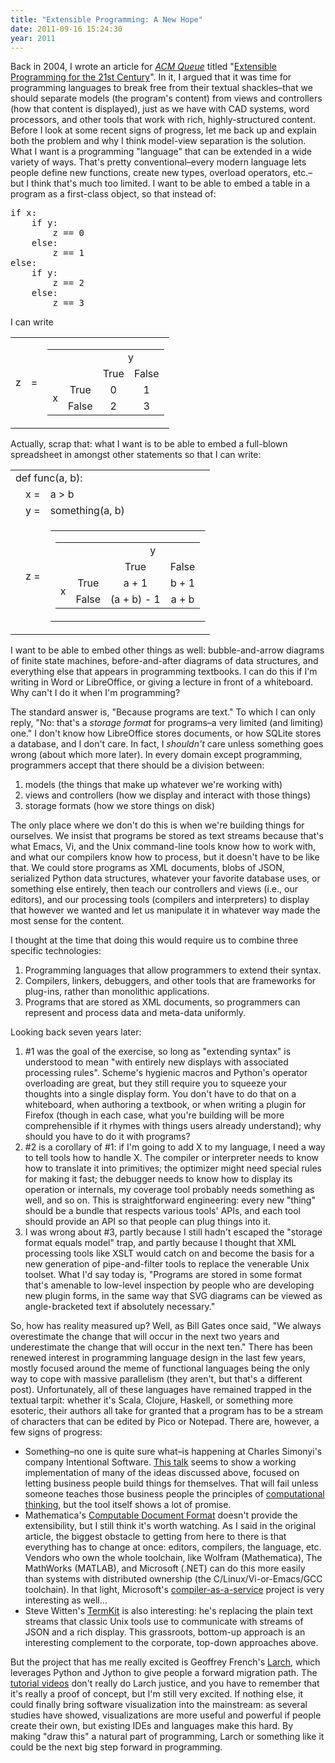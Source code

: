 ```yaml
---
title: "Extensible Programming: A New Hope"
date: 2011-09-16 15:24:30
year: 2011
---
```

Back in 2004, I wrote an article for <a href="http://queue.acm.org"><cite>ACM Queue</cite></a> titled "<a href="http://queue.acm.org/detail.cfm?id=1039534">Extensible Programming for the 21st Century</a>". In it, I argued that it was time for programming languages to break free from their textual shackles–that we should separate models (the program's content) from views and controllers (how that content is displayed), just as we have with CAD systems, word processors, and other tools that work with rich, highly-structured content. Before I look at some recent signs of progress, let me back up and explain both the problem and why I think model-view separation is the solution. What I want is a programming "language" that can be extended in a wide variety of ways. That's pretty conventional–every modern language lets people define new functions, create new types, overload operators, etc.–but I think that's much too limited. I want to be able to embed a table in a program as a first-class object, so that instead of:
<pre>if x:
    if y:
        z == 0
    else:
        z == 1
else:
    if y:
        z == 2
    else:
        z == 3</pre>
I can write
<table>
<tbody>
<tr>
<td valign="center">z</td>
<td valign="center">=</td>
<td>
<table>
<tbody>
<tr>
<td colspan="2"></td>
<td colspan="2" align="center" valign="center">y</td>
</tr>
<tr>
<td colspan="2"></td>
<td align="center" valign="center">True</td>
<td align="center" valign="center">False</td>
</tr>
<tr>
<td rowspan="2" align="center" valign="center">x</td>
<td align="center" valign="center">True</td>
<td align="center" valign="center">0</td>
<td align="center" valign="center">1</td>
</tr>
<tr>
<td align="center" valign="center">False</td>
<td align="center" valign="center">2</td>
<td align="center" valign="center">3</td>
</tr>
</tbody>
</table>
</td>
</tr>
</tbody>
</table>
Actually, scrap that: what I want is to be able to embed a full-blown spreadsheet in amongst other statements so that I can write:
<table>
<tbody>
<tr>
<td colspan="3">def func(a, b):</td>
</tr>
<tr>
<td></td>
<td>x =</td>
<td>a &gt; b</td>
</tr>
<tr>
<td></td>
<td>y =</td>
<td>something(a, b)</td>
</tr>
<tr>
<td></td>
<td>z =</td>
<td>
<table>
<tbody>
<tr>
<td>
<table class="center">
<tbody>
<tr>
<td colspan="2"></td>
<td colspan="2" align="center" valign="center">y</td>
</tr>
<tr>
<td colspan="2"></td>
<td align="center" valign="center">True</td>
<td align="center" valign="center">False</td>
</tr>
<tr>
<td rowspan="2" align="center" valign="center">x</td>
<td align="center" valign="center">True</td>
<td align="center" valign="center">a + 1</td>
<td align="center" valign="center">b + 1</td>
</tr>
<tr>
<td align="center" valign="center">False</td>
<td align="center" valign="center">(a + b) - 1</td>
<td align="center" valign="center">a + b</td>
</tr>
</tbody>
</table>
</td>
</tr>
</tbody>
</table>
</td>
</tr>
</tbody>
</table>
I want to be able to embed other things as well: bubble-and-arrow diagrams of finite state machines, before-and-after diagrams of data structures, and everything else that appears in programming textbooks. I can do this if I'm writing in Word or LibreOffice, or giving a lecture in front of a whiteboard. Why can't I do it when I'm programming?

The standard answer is, "Because programs are text." To which I can only reply, "No: that's a <em>storage format</em> for programs–a very limited (and limiting) one." I don't know how LibreOffice stores documents, or how SQLite stores a database, and I don't care. In fact, I <em>shouldn't</em> care unless something goes wrong (about which more later). In every domain except programming, programmers accept that there should be a division between:
<ol>
  <li>models (the things that make up whatever we're working with)</li>
  <li>views and controllers (how we display and interact with those things)</li>
  <li>storage formats (how we store things on disk)</li>
</ol>
The only place where we don't do this is when we're building things for ourselves. We insist that programs be stored as text streams because that's what Emacs, Vi, and the Unix command-line tools know how to work with, and what our compilers know how to process, but it doesn't have to be like that. We could store programs as XML documents, blobs of JSON, serialized Python data structures, whatever your favorite database uses, or something else entirely, then teach our controllers and views (i.e., our editors), and our processing tools (compilers and interpreters) to display that however we wanted and let us manipulate it in whatever way made the most sense for the content.

I thought at the time that doing this would require us to combine three specific technologies:
<ol>
  <li>Programming languages that allow programmers to extend their syntax.</li>
  <li>Compilers, linkers, debuggers, and other tools that are frameworks for plug-ins, rather than monolithic applications.</li>
  <li>Programs that are stored as XML documents, so programmers can represent and process data and meta-data uniformly.</li>
</ol>
Looking back seven years later:
<ol>
  <li>#1 was the goal of the exercise, so long as "extending syntax" is understood to mean "with entirely new displays with associated processing rules". Scheme's hygienic macros and Python's operator overloading are great, but they still require you to squeeze your thoughts into a single display form. You don't have to do that on a whiteboard, when authoring a textbook, or when writing a plugin for Firefox (though in each case, what you're building will be more comprehensible if it rhymes with things users already understand); why should you have to do it with programs?</li>
  <li>#2 is a corollary of #1: if I'm going to add X to my language, I need a way to tell tools how to handle X. The compiler or interpreter needs to know how to translate it into primitives; the optimizer might need special rules for making it fast; the debugger needs to know how to display its operation or internals, my coverage tool probably needs something as well, and so on. This is straightforward engineering: every new "thing" should be a bundle that respects various tools' APIs, and each tool should provide an API so that people can plug things into it.</li>
  <li>I was wrong about #3, partly because I still hadn't escaped the "storage format equals model" trap, and partly because I thought that XML processing tools like XSLT would catch on and become the basis for a new generation of pipe-and-filter tools to replace the venerable Unix toolset. What I'd say today is, "Programs are stored in some format that's amenable to low-level inspection by people who are developing new plugin forms, in the same way that SVG diagrams can be viewed as angle-bracketed text if absolutely necessary."</li>
</ol>
So, how has reality measured up? Well, as Bill Gates once said, "We always overestimate the change that will occur in the next two years and underestimate the change that will occur in the next ten." There has been renewed interest in programming language design in the last few years, mostly focused around the meme of functional languages being the only way to cope with massive parallelism (they aren't, but that's a different post). Unfortunately, all of these languages have remained trapped in the textual tarpit: whether it's Scala, Clojure, Haskell, or something more esoteric, their authors all take for granted that a program has to be a stream of characters that can be edited by Pico or Notepad. There are, however, a few signs of progress:
<ul>
  <li>Something–no one is quite sure what–is happening at Charles Simonyi's company Intentional Software. <a href="http://msdn.microsoft.com/en-us/data/dd727740.aspx">This talk</a> seems to show a working implementation of many of the ideas discussed above, focused on letting business people build things for themselves. That will fail unless someone teaches those business people the principles of <a href="http://blog.jonudell.net/2011/01/24/seven-ways-to-think-like-the-web/">computational</a> <a href="https://software-carpentry.org/4_0/softeng/principles/">thinking</a>, but the tool itself shows a lot of promise.</li>
  <li>Mathematica's <a href="http://www.wolfram.com/news/cdf-computable-document-format-released.html">Computable Document Format</a> doesn't provide the extensibility, but I still think it's worth watching. As I said in the original article, the biggest obstacle to getting from here to there is that everything has to change at once: editors, compilers, the language, etc. Vendors who own the whole toolchain, like Wolfram (Mathematica), The MathWorks (MATLAB), and Microsoft (.NET) can do this more easily than systems with distributed ownership (the C/Linux/Vi-or-Emacs/GCC toolchain). In that light, Microsoft's <a href="http://www.techworld.com.au/article/401071/microsoft_previews_compiler-as-a-service_software/">compiler-as-a-service</a> project is very interesting as well…</li>
  <li>Steve Witten's <a href="http://acko.net/blog/on-termkit">TermKit</a> is also interesting: he's replacing the plain text streams that classic Unix tools use to communicate with streams of JSON and a rich display. This grassroots, bottom-up approach is an interesting complement to the corporate, top-down approaches above.</li>
</ul>
But the project that has me really excited is Geoffrey French's <a href="https://sites.google.com/site/larchenv/">Larch</a>, which leverages Python and Jython to give people a forward migration path. The <a href="https://sites.google.com/site/larchenv/video-tutorials">tutorial videos</a> don't really do Larch justice, and you have to remember that it's really a proof of concept, but I'm still very excited. If nothing else, it could finally bring software visualization into the mainstream: as several studies have showed, visualizations are more useful and powerful if people create their own, but existing IDEs and languages make this hard. By making "draw this" a natural part of programming, Larch or something like it could be the next big step forward in programming.
